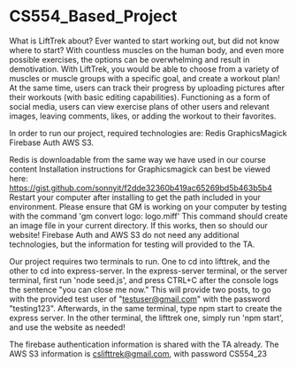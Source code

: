 # CS554_Based_Project
What is LiftTrek about? 
Ever wanted to start working out, but did not know where to start? With countless muscles on the human body, and even more possible exercises, the options can be overwhelming and result in demotivation. With LiftTrek, you would be able to choose from a variety of muscles or muscle groups with a specific goal, and create a workout plan! At the same time, users can track their progress by uploading pictures after their workouts (with basic editing capabilities). Functioning as a form of social media, users can view exercise plans of other users and relevant images, leaving comments, likes, or adding the workout to their favorites.

In order to run our project, required technologies are:
    Redis
    GraphicsMagick
    Firebase Auth
    AWS S3.

Redis is downloadable from the same way we have used in our course content
Installation instructions for Graphicsmagick can best be viewed here: https://gist.github.com/sonnyit/f2dde32360b419ac65269bd5b463b5b4
    Restart your computer after installing to get the path included in your environment.
    Please ensure that GM is working on your computer by testing with the command 'gm convert logo: logo.miff'
        This command should create an image file in your current directory. If this works, then so should our website!
Firebase Auth and AWS S3 do not need any additional technologies, but the information for testing will provided to the TA.

Our project requires two terminals to run. One to cd into lifttrek, and the other to cd into express-server.
In the express-server terminal, or the server terminal, first run 'node seed.js', and press CTRL+C after the console logs the sentence "you can close me now." This will provide two posts, to go with the provided test user of "testuser@gmail.com" with the password "testing123".
Afterwards, in the same terminal, type npm start to create the express server. 
In the other terminal, the lifttrek one, simply run 'npm start', and use the website as needed!

The firebase authentication information is shared with the TA already.
The AWS S3 information is cslifttrek@gmail.com, with password CS554_23
